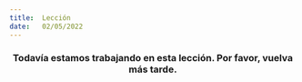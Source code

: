 ```yaml
---
title:  Lección
date:   02/05/2022
---
```


### <center>Todavía estamos trabajando en esta lección. Por favor, vuelva más tarde.</center>